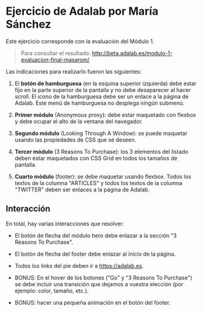 # Ejercicio de Adalab por María Sánchez

Este ejercicio corresponde con la evaluación del Módulo 1. 

> Para consultar el resultado: <http://beta.adalab.es/modulo-1-evaluacion-final-masarom/>

Las indicaciones para realizarlo fueron las siguientes:

1. El **botón de hamburguesa** (en la esquina superior izquierda) debe estar fijo en la parte superior de la pantalla y no debe desaparecer al hacer scroll. El icono de la hamburguesa debe ser un enlace a la página de Adalab. Este menú de hamburguesa no desplega ningún submenú.

2. **Primer módulo** (Anonymous proxy): debe estar maquetado con flexbox y debe ocupar el alto de la ventana del navegador.

3. **Segundo módulo** (Looking Through A Window): se puede maquetar usando las propiedades de CSS que se deseen.

4. **Tercer módulo** (3 Reasons To Purchase): los 3 elementos del listado deben estar maquetados con CSS Grid en todos los tamaños de pantalla.

5. **Cuarto módulo** (footer): se debe maquetar usando flexbox. Todos los textos de la columna "ARTICLES" y todos los textos de la columna "TWITTER" deben ser enlaces a la página de Adalab.

## Interacción

En total, hay varias interacciones que resolver:

- El botón de flecha del módulo hero debe enlazar a la sección "3 Reasons To Purchase".

- El botón de flecha del footer debe enlazar al inicio de la página.
- Todos los links del pie deben ir a <https://adalab.es>.
- BONUS: En el hover de los botones ("Go" y "3 Reasons To Purchase") se debe incluir una transición que dejamos a vuestra elección (por ejemplo: color, tamaño, etc.).
- BONUS: hacer una pequeña animación en el botón del footer.
